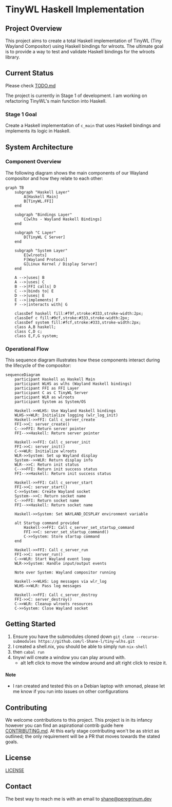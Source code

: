# TinyWL Haskell Implementation

## Project Overview
This project aims to create a total Haskell implementation of TinyWL (Tiny Wayland Compositor) using Haskell bindings for wlroots. The ultimate goal is to provide a way to test and validate Haskell bindings for the wlroots library.

## Current Status
Please check [TODO.md](TODO.md)

The project is currently in Stage 1 of development. I am working on refactoring TinyWL's main function into Haskell.

### Stage 1 Goal
Create a Haskell implementation of `c_main` that uses Haskell bindings and implements its logic in Haskell.

## System Architecture

### Component Overview

The following diagram shows the main components of our Wayland compositor and how they relate to each other:

```mermaid
graph TB
    subgraph "Haskell Layer"
        A[Haskell Main]
        B[TinyWL.FFI]
    end

    subgraph "Bindings Layer"
        C[wlhs - Wayland Haskell Bindings]
    end

    subgraph "C Layer"
        D[TinyWL C Server]
    end

    subgraph "System Layer"
        E[wlroots]
        F[Wayland Protocol]
        G[Linux Kernel / Display Server]
    end

    A -->|uses| B
    A -->|uses| C
    B -->|FFI calls| D
    C -->|binds to| E
    D -->|uses| E
    E -->|implements| F
    F -->|interacts with| G

    classDef haskell fill:#f9f,stroke:#333,stroke-width:2px;
    classDef c fill:#9cf,stroke:#333,stroke-width:2px;
    classDef system fill:#fcf,stroke:#333,stroke-width:2px;
    class A,B haskell;
    class C,D c;
    class E,F,G system;
```

### Operational Flow

This sequence diagram illustrates how these components interact during the lifecycle of the compositor:

```mermaid
sequenceDiagram
    participant Haskell as Haskell Main
    participant WLHS as wlhs (Wayland Haskell bindings)
    participant FFI as FFI Layer
    participant C as C TinyWL Server
    participant WLR as wlroots
    participant System as System/OS

    Haskell->>WLHS: Use Wayland Haskell bindings
    WLHS->>WLR: Initialize logging (wlr_log_init)
    Haskell->>FFI: Call c_server_create
    FFI->>C: server_create()
    C-->>FFI: Return server pointer
    FFI-->>Haskell: Return server pointer

    Haskell->>FFI: Call c_server_init
    FFI->>C: server_init()
    C->>WLR: Initialize wlroots
    WLR->>System: Set up Wayland display
    System-->>WLR: Return display info
    WLR-->>C: Return init status
    C-->>FFI: Return init success status
    FFI-->>Haskell: Return init success status

    Haskell->>FFI: Call c_server_start
    FFI->>C: server_start()
    C->>System: Create Wayland socket
    System-->>C: Return socket name
    C-->>FFI: Return socket name
    FFI-->>Haskell: Return socket name

    Haskell->>System: Set WAYLAND_DISPLAY environment variable

    alt Startup command provided
        Haskell->>FFI: Call c_server_set_startup_command
        FFI->>C: server_set_startup_command()
        C->>System: Store startup command
    end

    Haskell->>FFI: Call c_server_run
    FFI->>C: server_run()
    C->>WLR: Start Wayland event loop
    WLR->>System: Handle input/output events

    Note over System: Wayland compositor running

    Haskell->>WLHS: Log messages via wlr_log
    WLHS->>WLR: Pass log messages

    Haskell->>FFI: Call c_server_destroy
    FFI->>C: server_destroy()
    C->>WLR: Cleanup wlroots resources
    C->>System: Close Wayland socket
```

## Getting Started
1. Ensure you have the submodules cloned down `git clone --recurse-submodules https://github.com/l-Shane-l/tiny-wlhs.git`
2. I created a shell.nix, you should be able to simply run `nix-shell` 
3. then `cabal run` 
4. tinywl will create a window you can play around with.
    - alt left click to move the window around and alt right click to resize it.

#### Note
- I ran created and tested this on a Debian laptop with xmonad, please let me know if you run into issues on other configurations

## Contributing
We welcome contributions to this project. This project is in its infancy however you can find an aspirational contrib guide here [CONTRIBUTING.md](CONTRIBUTING.md). At this early stage contributing won't be as strict as outlined; the only requirement will be a PR that moves towards the stated goals.

## License
[LICENSE](LICENSE)

## Contact
The best way to reach me is with an email to shane@peregrinum.dev
